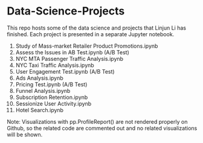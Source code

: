 # Data-Science-Projects
This repo hosts some of the data science and projects that Linjun Li has finished. Each project is presented in a separate Jupyter notebook.

1. Study of Mass-market Retailer Product Promotions.ipynb
2. Assess the Issues in AB Test.ipynb (A/B Test)
3. NYC MTA Passenger Traffic Analysis.ipynb
4. NYC Taxi Traffic Analysis.ipynb
5. User Engagement Test.ipynb (A/B Test)
6. Ads Analysis.ipynb
7. Pricing Test.ipynb (A/B Test)
8. Funnel Analysis.ipynb
9. Subscription Retention.ipynb
10. Sessionize User Activity.ipynb
11. Hotel Search.ipynb

Note: 
Visualizations with pp.ProfileReport() are not rendered properly on Github, so the related code are commented out and no related visualizations will be shown.
